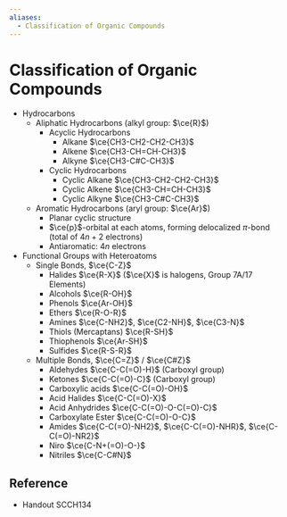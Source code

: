 ```yaml
---
aliases:
  - Classification of Organic Compounds
---
```


# Classification of Organic Compounds

- Hydrocarbons
	- Aliphatic Hydrocarbons (alkyl group: $\ce{R}$)
		- Acyclic Hydrocarbons
			- Alkane $\ce{CH3-CH2-CH2-CH3}$
			- Alkene $\ce{CH3-CH=CH-CH3}$
			- Alkyne $\ce{CH3-C#C-CH3}$
		- Cyclic Hydrocarbons
			- Cyclic Alkane $\ce{CH3-CH2-CH2-CH3}$
			- Cyclic Alkene $\ce{CH3-CH=CH-CH3}$
			- Cyclic Alkyne $\ce{CH3-C#C-CH3}$
	- Aromatic Hydrocarbons (aryl group: $\ce{Ar}$)
		- Planar cyclic structure
		- $\ce{p}$-orbital at each atoms, forming delocalized $\pi$-bond (total of $4n+2$ electrons)
		- Antiaromatic: $4n$ electrons
- Functional Groups with Heteroatoms
	- Single Bonds, $\ce{C-Z}$
		- Halides $\ce{R-X}$ ($\ce{X}$ is halogens, Group 7A/17 Elements)
		- Alcohols $\ce{R-OH}$
		- Phenols $\ce{Ar-OH}$
		- Ethers $\ce{R-O-R}$
		- Amines $\ce{C-NH2}$, $\ce{C2-NH}$, $\ce{C3-N}$
		- Thiols (Mercaptans) $\ce{R-SH}$
		- Thiophenols $\ce{Ar-SH}$
		- Sulfides $\ce{R-S-R}$
	- Multiple Bonds, $\ce{C=Z}$ / $\ce{C#Z}$
		- Aldehydes $\ce{C-C(=O)-H}$ (Carboxyl group)
		- Ketones $\ce{C-C(=O)-C}$ (Carboxyl group)
		- Carboxylic acids $\ce{C-C(=O)-OH}$
		- Acid Halides $\ce{C-C(=O)-X}$
		- Acid Anhydrides $\ce{C-C(=O)-O-C(=O)-C}$
		- Carboxylate Ester $\ce{C-C(=O)-O-C}$
		- Amides $\ce{C-C(=O)-NH2}$, $\ce{C-C(=O)-NHR}$, $\ce{C-C(=O)-NR2}$
		- Niro $\ce{C-N+(=O)-O-}$
		- Nitriles $\ce{C-C#N}$

## Reference

- Handout SCCH134
